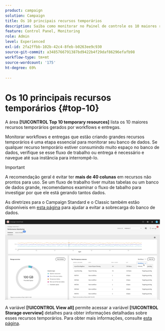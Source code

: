 ```yaml
---
product: campaign
solution: Campaign
title: Os 10 principais recursos temporários
description: Saiba como monitorar no Painel de controle os 10 maiores recursos temporários gerados por workflows e deliveries no banco de dados do Campaign.
feature: Control Panel, Monitoring
role: Admin
level: Experienced
exl-id: 2fa2ffbb-102b-42c4-8feb-b0263ee9c930
source-git-commit: a3485766791387bd9422b4f29daf86296efafb98
workflow-type: tm+mt
source-wordcount: '175'
ht-degree: 69%

---
```


# Os 10 principais recursos temporários {#top-10}

A área **[!UICONTROL Top 10 temporary resources]** lista os 10 maiores recursos temporários gerados por workflows e entregas.

Monitorar workflows e entregas que estão criando grandes recursos temporários é uma etapa essencial para monitorar seu banco de dados. Se qualquer recurso temporário estiver consumindo muito espaço no banco de dados, verifique se esse fluxo de trabalho ou entrega é necessário e navegue até sua instância para interrompê-lo.

>[!IMPORTANT]
>
>A recomendação geral é evitar ter **mais de 40 colunas** em recursos não prontos para uso. Se um fluxo de trabalho tiver muitas tabelas ou um banco de dados grande, recomendamos examinar o fluxo de tabalho para investigar por que ele está gerando tantos dados.
>
>As diretrizes para o Campaign Standard e o Classic também estão disponíveis em [esta página](database-preventing-overload.md) para ajudar a evitar a sobrecarga do banco de dados.

![](assets/database-top10.png)

A variável **[!UICONTROL View all]** permite acessar a variável **[!UICONTROL Storage overview]** detalhes para obter informações detalhadas sobre esses recursos temporários. Para obter mais informações, consulte [esta página](database-storage-overview.md).
